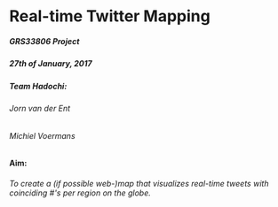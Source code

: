 # Real-time Twitter Mapping
##### GRS33806 Project
##### 27th of January, 2017
##### Team Hadochi:
###### Jorn van der Ent
###### Michiel Voermans
#### Aim:
###### To create a (if possible web-)map that visualizes real-time tweets with coinciding #'s per region on the globe. 
